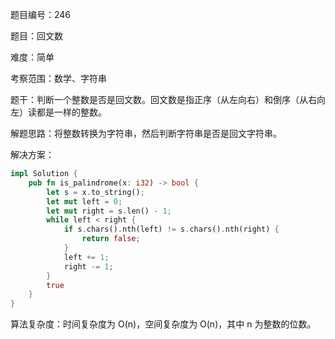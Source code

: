 题目编号：246

题目：回文数

难度：简单

考察范围：数学、字符串

题干：判断一个整数是否是回文数。回文数是指正序（从左向右）和倒序（从右向左）读都是一样的整数。

解题思路：将整数转换为字符串，然后判断字符串是否是回文字符串。

解决方案：

```rust
impl Solution {
    pub fn is_palindrome(x: i32) -> bool {
        let s = x.to_string();
        let mut left = 0;
        let mut right = s.len() - 1;
        while left < right {
            if s.chars().nth(left) != s.chars().nth(right) {
                return false;
            }
            left += 1;
            right -= 1;
        }
        true
    }
}
```

算法复杂度：时间复杂度为 O(n)，空间复杂度为 O(n)，其中 n 为整数的位数。